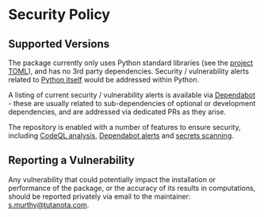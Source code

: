 # Security Policy

## Supported Versions

The package currently only uses Python standard libraries (see the [project TOML](https://github.com/sr-murthy/continuedfractions/blob/main/pyproject.toml)), and has no 3rd party dependencies. Security / vulnerability alerts related to [Python itself](https://www.cvedetails.com/vulnerability-list/vendor_id-10210/product_id-18230/Python-Python.html) would be addressed within Python.

A listing of current security / vulnerability alerts is available via [Dependabot](https://github.com/sr-murthy/continuedfractions/security) - these are usually related to sub-dependencies of optional or development dependencies, and are addressed via dedicated PRs as they arise.

The repository is enabled with a number of features to ensure security, including [CodeQL analysis](https://github.com/sr-murthy/continuedfractions/actions/workflows/codeql-analysis.yml), 
[Dependabot alerts](https://docs.github.com/en/code-security/dependabot/dependabot-alerts/about-dependabot-alerts) and [secrets scanning](https://docs.github.com/en/code-security/secret-scanning/about-secret-scanning).

## Reporting a Vulnerability

Any vulnerability that could potentially impact the installation or performance of the package, or the accuracy of its results in computations, should be reported privately via email to the maintainer: [s.murthy@tutanota.com](s.murthy@tutanota.com).
